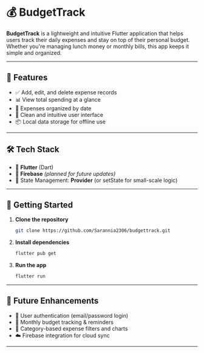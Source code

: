 # 💰 BudgetTrack

**BudgetTrack** is a lightweight and intuitive Flutter application that helps users track their daily expenses and stay on top of their personal budget. Whether you're managing lunch money or monthly bills, this app keeps it simple and organized.

---

## 📱 Features

- ✅ Add, edit, and delete expense records
- 📊 View total spending at a glance
- 🧾 Expenses organized by date
- 🧠 Clean and intuitive user interface
- 📦 Local data storage for offline use

---

## 🛠️ Tech Stack

- 💙 **Flutter** (Dart)
- 🔐 **Firebase** *(planned for future updates)*
- 📂 State Management: **Provider** (or setState for small-scale logic)

---

## 🚀 Getting Started

1. **Clone the repository**
   ```bash
   git clone https://github.com/Sarannia2306/budgettrack.git
   ```

2. **Install dependencies**
   ```bash
   flutter pub get
   ```

3. **Run the app**
   ```bash
   flutter run
   ```

---

## 🔮 Future Enhancements

- 🔐 User authentication (email/password login)
- 📅 Monthly budget tracking & reminders
- 📂 Category-based expense filters and charts
- ☁️ Firebase integration for cloud sync

---
